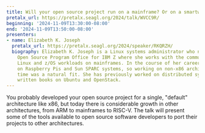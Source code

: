 ```yaml
---
title: Will your open source project run on a mainframe? Or on a smartwatch?
pretalx_url: https://pretalx.seagl.org/2024/talk/WVCC9R/
beginning: '2024-11-09T13:30:00-08:00'
end: '2024-11-09T13:50:00-08:00'
presenters:
- name: Elizabeth K. Joseph
  pretalx_url: https://pretalx.seagl.org/2024/speaker/RKQRZH/
  biography: Elizabeth K. Joseph is a Linux systems administrator who now leads the
    Open Source Program Office for IBM Z where she works with the community to explore
    Linux and z/OS workloads on mainframes. In the course of her career, she's worked
    on Raspberry Pis and Sun SPARC systems, so working on non-x86 architectures full
    time was a natural fit. She has previously worked on distributed systems and has
    written books on Ubuntu and OpenStack.
---
```


You probably developed your open source project for a single, "default" architecture like x86, but today there is considerable growth in other architectures, from ARM to mainframes to RISC-V. The talk will present some of the tools available to open source software developers to port their projects to other architectures.
